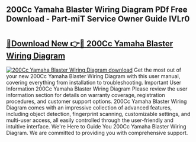 ## 200Cc Yamaha Blaster Wiring Diagram PDf Free Download - Part-miT Service Owner Guide lVLr0

# <h2><a href="http://dfmiuy.blite.top/?on=200Cc+Yamaha+Blaster+Wiring+Diagram">🔗Download New 👉🔴 200Cc Yamaha Blaster Wiring Diagram</a></h2>

[![200Cc Yamaha Blaster Wiring Diagram download](https://i.imgur.com/lujVjoI.png)](http://dfmiuy.blite.top/?on=200Cc+Yamaha+Blaster+Wiring+Diagram)
Get the most out of your new 200Cc Yamaha Blaster Wiring Diagram with this user manual, covering everything from installation to troubleshooting. Important User Information 200Cc Yamaha Blaster Wiring Diagram Please review the user information section for details on warranty coverage, registration procedures, and customer support options. 200Cc Yamaha Blaster Wiring Diagram comes with an impressive collection of advanced features, including object detection, fingerprint scanning, customizable settings, and multi-user access, all easily controlled through the user-friendly and intuitive interface. We're Here to Guide You 200Cc Yamaha Blaster Wiring Diagram. We are committed to providing you with comprehensive support.
